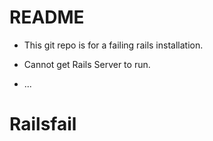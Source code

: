 # README

* This git repo is for a failing rails installation.
* Cannot get Rails Server to run.

* ...
# Railsfail
